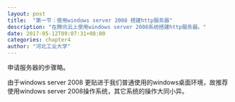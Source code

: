 ```yaml
---
layout: post
title:  "第一节：使用windows server 2008 搭建http服务器"
description: "在腾讯云上使用windows server 2008系统搭建http服务器。"
date: 2017-05-12T09:07:31+08:00
categories: chapter4
author: "河北工业大学"
---
```

申请服务器的步骤略。

由于windows server 2008 更贴进于我们普通使用的windows桌面环境，故推荐使用windows server 2008操作系统，其它系统的操作大同小异。







